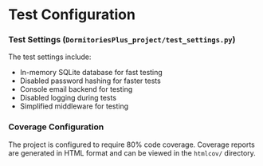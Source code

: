 # Test Configuration

### Test Settings (`DormitoriesPlus_project/test_settings.py`)

The test settings include:

* In-memory SQLite database for fast testing
* Disabled password hashing for faster tests
* Console email backend for testing
* Disabled logging during tests
* Simplified middleware for testing

### Coverage Configuration

The project is configured to require 80% code coverage. Coverage reports are generated in HTML format and can be viewed in the `htmlcov/` directory.
